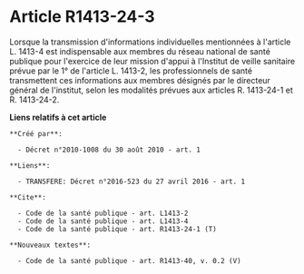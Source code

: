 # Article R1413-24-3

Lorsque la transmission d'informations individuelles mentionnées à l'article L. 1413-4 est indispensable aux membres du
réseau national de santé publique pour l'exercice de leur mission d'appui à l'Institut de veille sanitaire prévue par le 1°
de l'article L. 1413-2, les professionnels de santé transmettent ces informations aux membres désignés par le directeur
général de l'institut, selon les modalités prévues aux articles R. 1413-24-1 et R. 1413-24-2.

**Liens relatifs à cet article**

	**Créé par**:

	  - Décret n°2010-1008 du 30 août 2010 - art. 1

	**Liens**:

	  - TRANSFERE: Décret n°2016-523 du 27 avril 2016 - art. 1

	**Cite**:

	  - Code de la santé publique - art. L1413-2
	  - Code de la santé publique - art. L1413-4
	  - Code de la santé publique - art. R1413-24-1 (T)

	**Nouveaux textes**:

	  - Code de la santé publique - art. R1413-40, v. 0.2 (V)
